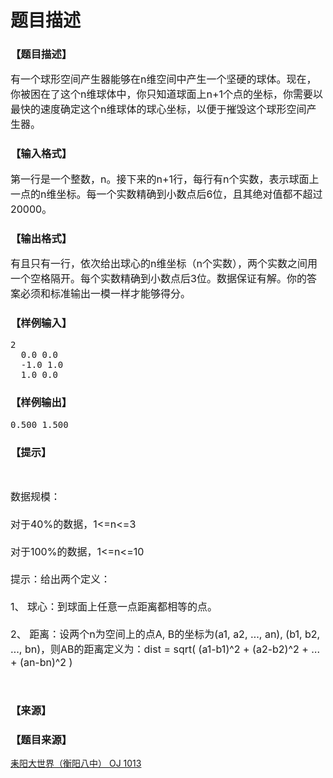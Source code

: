 # 题目描述


<h3>
【题目描述】
</h3>
<div class="content">
<p>
<span style="font-size:medium;">有一个球形空间产生器能够在n维空间中产生一个坚硬的球体。现在，你被困在了这个n维球体中，你只知道球面上n+1个点的坐标，你需要以最快的速度确定这个n维球体的球心坐标，以便于摧毁这个球形空间产生器。 </span> 
</p>
</div>
<h3>
【输入格式】
</h3>
<div class="content">
<p>
<span style="font-size:medium;">第一行是一个整数，n。接下来的n+1行，每行有n个实数，表示球面上一点的n维坐标。每一个实数精确到小数点后6位，且其绝对值都不超过20000。 </span> 
</p>
</div>
<h3>
【输出格式】
</h3>
<div class="content">
<p>
<span style="font-size:medium;">有且只有一行，依次给出球心的n维坐标（n个实数），两个实数之间用一个空格隔开。每个实数精确到小数点后3位。数据保证有解。你的答案必须和标准输出一模一样才能够得分。 </span> 
</p>
</div>
<h3>
【样例输入】
</h3>
<pre>2
  0.0 0.0
  -1.0 1.0
  1.0 0.0</pre>
<h3>
【样例输出】
</h3>
<pre>0.500 1.500</pre>
<h3>
【提示】
</h3>
<div class="content">
<p>
<br/>
</p>
<p>
<span style="font-size:medium;">数据规模：<br/>
<br/>
对于40%的数据，1&lt;=n&lt;=3<br/>
<br/>
对于100%的数据，1&lt;=n&lt;=10<br/>
<br/>
提示：给出两个定义：<br/>
<br/>
1、 球心：到球面上任意一点距离都相等的点。<br/>
<br/>
2、 距离：设两个n为空间上的点A, B的坐标为(a1, a2, …, an), (b1, b2, …, bn)，则AB的距离定义为：dist = sqrt( (a1-b1)^2 + (a2-b2)^2 + … + (an-bn)^2 )</span> 
</p>
<p>
<br/>
</p>
</div>
<h3>
【来源】
</h3>
<div class="content">
<p>
<a href="problemset.php?search="></a> 
</p>
</div>
<h3>
【题目来源】
</h3>
<a href="http://www.lydsy.com/JudgeOnline/problem.php?id=1013">耒阳大世界（衡阳八中） OJ 1013</a>
